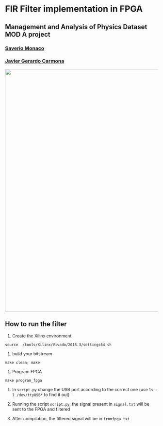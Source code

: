 # FIR Filter implementation in FPGA
## Management and Analysis of Physics Dataset MOD A project
### [Saverio Monaco](https://github.com/SaverioMonaco/)
### [Javier Gerardo Carmona](https://github.com/eigen-carmona/)  

<img src="https://raw.githubusercontent.com/SaverioMonaco/4-Taps-FIR-Filter/track_saverio_10/tex/img/readme1.png" width=800>

## How to run the filter
1. Create the Xilinx environment
```console
source  /tools/Xilinx/Vivado/2018.3/settings64.sh
```

1.  build your bitstream 
```console
make clean; make
```

1. Program FPGA

```console
make program_fpga
```
1. In `script.py` change the USB port according to the correct one (use `ls -l /dev/ttyUSB*` to find it out)

1. Running the script `script.py`, the signal present in `signal.txt` will be sent to the FPGA and filtered

1. After compilation, the filtered signal will be in `fromfpga.txt`

